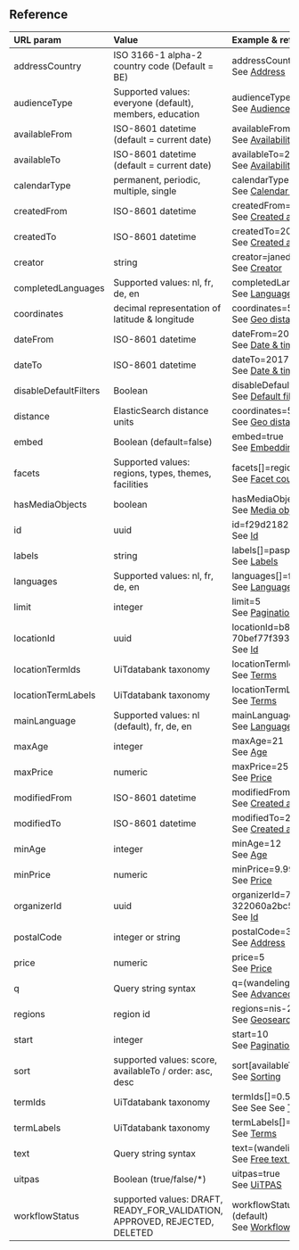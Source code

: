 ---
---

## Reference

| URL param | Value | Example & reference |
| :----- | :----- | :----- |
| addressCountry | ISO 3166-1 alpha-2 country code (Default = BE) | addressCountry=NL<br/> See [Address](../../searching/address) |
| audienceType | Supported values: everyone (default), members, education | audienceType=members <br/> See [Audience type](../../searching/audience-type) |
| availableFrom | ISO-8601 datetime (default = current date)| availableFrom=2017-04-01T00:00:00+01:00 <br/> See [Availability](../../searching/availability) |
| availableTo | ISO-8601 datetime (default = current date) | availableTo=2017-04-30T23:59:59+01:00 <br/> See [Availability](../../searching/availability) |  
| calendarType | permanent, periodic, multiple, single | calendarType=single,multiple <br/> See [Calendar type](../../searching/calendar-type) |
| createdFrom | ISO-8601 datetime | createdFrom=2017-01-01T00:00:00+01:00 <br/> See [Created and modified](../../searching/created-and-modified) |
| createdTo | ISO-8601 datetime | createdTo=2017-01-01T00:00:00+01:00 <br/> See [Created and modified](../../searching/created-and-modified) |
| creator | string | creator=janedoe <br/> See [Creator](../../searching/creator) |
| completedLanguages | Supported values: nl, fr, de, en | completedLanguages[]=fr <br/> See [Languages](../../searching/languages) |
| coordinates | decimal representation of latitude & longitude | coordinates=50.8511740,4.3386740 <br/> See [Geo distance](../../searching/geo-distance) |  
| dateFrom | ISO-8601 datetime | dateFrom=2017-01-01T00:00:00+01:00 <br/> See [Date & time](../../searching/date) |  
| dateTo | ISO-8601 datetime | dateTo=2017-01-01T23:59:59+01:00 <br/> See [Date & time](../../searching/date) |  
| disableDefaultFilters | Boolean | disableDefaultFilters=true <br/> See [Default filters](../../getting_started/default-filters) |  
| distance | ElasticSearch distance units| coordinates=50.8511740,4.3386740&distance=10km <br/> See [Geo distance](../../searching/geo-distance) |
| embed | Boolean (default=false) | embed=true <br/> See [Embedding result bodies](../../getting_started/embedding-full-result-bodies) |  
| facets | Supported values: regions, types, themes, facilities | facets[]=regions <br/> See [Facet counts](../../searching/facet-counts) |
| hasMediaObjects| boolean | hasMediaObjects=true <br/> See [Media objects](../../searching/media-objects) |
| id | uuid | id=f29d2182-2db0-4f99-831a-8e6a64c1c9c1 <br/> See [Id](../../searching/id) |
| labels | string | labels[]=paspartoe <br/> See [Labels](../../searching/labels) |
| languages | Supported values: nl, fr, de, en | languages[]=fr <br/> See [Languages](../../searching/languages) |  
| limit | integer | limit=5 <br/> See [Pagination](../../getting_started/pagination)|
| locationId | uuid | locationId=b8bff8fa-988a-44db-8dd8-70bef77f3933 <br/> See [Id](../../searching/id) |  
| locationTermIds | UiTdatabank taxonomy | locationTermIds[]=JCjA0i5COUmdjMwcyjNAFA <br/> See [Terms](../../searching/terms) |  
| locationTermLabels | UiTdatabank taxonomy | locationTermLabels[]=Jeugdhuis of jeugdcentrum <br/> See [Terms](../../searching/terms) |
| mainLanguage | Supported values: nl (default), fr, de, en | mainLanguage=nl <br/> See [Languages](../../searching/languages) |   
| maxAge | integer | maxAge=21 <br/> See [Age](../../searching/age) |  
| maxPrice | numeric | maxPrice=25 <br/> See [Price](../../searching/price) |
| modifiedFrom | ISO-8601 datetime | modifiedFrom=2017-01-01T00:00:00+01:00 <br/> See [Created and modified](../../searching/created-and-modified) |
| modifiedTo | ISO-8601 datetime | modifiedTo=2017-01-01T00:00:00+01:00 <br/> See [Created and modified](../../searching/created-and-modified) |  
| minAge | integer | minAge=12 <br/> See [Age](../../searching/age) |  
| minPrice | numeric | minPrice=9.99 <br/> See [Price](../../searching/price) |
| organizerId | uuid | organizerId=7d1f485d-dab5-4ad2-8894-322060a2bc52 <br/> See [Id](../../searching/id) |  
| postalCode | integer or string | postalCode=3000 <br/> See [Address](../../searching/address) |  
| price | numeric | price=5 <br/> See [Price](../../searching/price) |  
| q | Query string syntax| q=(wandeling OR wandelen) AND femma <br/> See [Advanced queries](../../reference/advanced-queries) and [Free text search](../../searching/free-text-search) |  
| regions | region id | regions=nis-24062 <br/> See [Geosearch](../../searching/geosearch) |  
| start | integer | start=10 <br/> See [Pagination](../../getting_started/pagination) |
| sort | supported values: score, availableTo / order: asc, desc | sort[availableTo]=asc <br/> See [Sorting](../../searching/sorting) |  
| termIds | UiTdatabank taxonomy | termIds[]=0.55.0.0.0 <br/> See See See [Terms](../../searching/terms) |  
| termLabels | UiTdatabank taxonomy | termLabels[]=Theatervoorstelling <br/> See [Terms](../../searching/terms) |  
| text | Query string syntax | text=(wandeling OR wandelen) AND femma <br/> See [Free text search](../../searching/free-text-search) |  
| uitpas | Boolean (true/false/*) | uitpas=true <br/> See [UiTPAS](../../searching/uitpas) |  
| workflowStatus | supported values: DRAFT, READY_FOR_VALIDATION, APPROVED, REJECTED, DELETED | workflowStatus=READY_FOR_VALIDATION,APPROVED (default) <br/> See [Workflow status](../../searching/workflow-status) |
